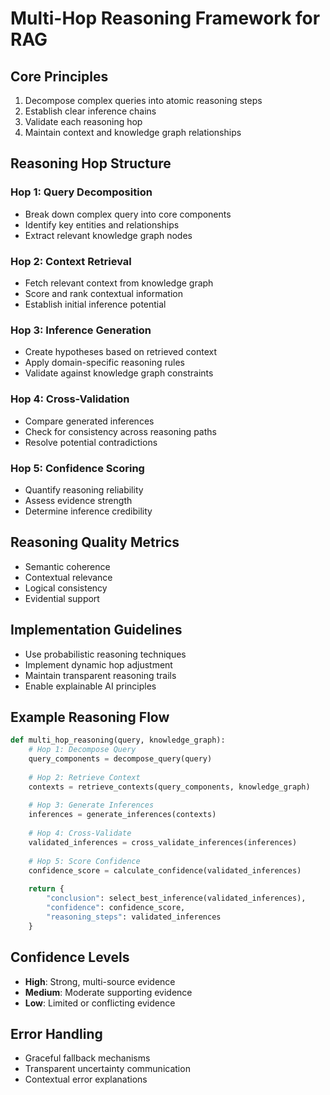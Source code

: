 # Multi-Hop Reasoning Framework for RAG

## Core Principles
1. Decompose complex queries into atomic reasoning steps
2. Establish clear inference chains
3. Validate each reasoning hop
4. Maintain context and knowledge graph relationships

## Reasoning Hop Structure

### Hop 1: Query Decomposition
- Break down complex query into core components
- Identify key entities and relationships
- Extract relevant knowledge graph nodes

### Hop 2: Context Retrieval
- Fetch relevant context from knowledge graph
- Score and rank contextual information
- Establish initial inference potential

### Hop 3: Inference Generation
- Create hypotheses based on retrieved context
- Apply domain-specific reasoning rules
- Validate against knowledge graph constraints

### Hop 4: Cross-Validation
- Compare generated inferences
- Check for consistency across reasoning paths
- Resolve potential contradictions

### Hop 5: Confidence Scoring
- Quantify reasoning reliability
- Assess evidence strength
- Determine inference credibility

## Reasoning Quality Metrics
- Semantic coherence
- Contextual relevance
- Logical consistency
- Evidential support

## Implementation Guidelines
- Use probabilistic reasoning techniques
- Implement dynamic hop adjustment
- Maintain transparent reasoning trails
- Enable explainable AI principles

## Example Reasoning Flow
```python
def multi_hop_reasoning(query, knowledge_graph):
    # Hop 1: Decompose Query
    query_components = decompose_query(query)
    
    # Hop 2: Retrieve Context
    contexts = retrieve_contexts(query_components, knowledge_graph)
    
    # Hop 3: Generate Inferences
    inferences = generate_inferences(contexts)
    
    # Hop 4: Cross-Validate
    validated_inferences = cross_validate_inferences(inferences)
    
    # Hop 5: Score Confidence
    confidence_score = calculate_confidence(validated_inferences)
    
    return {
        "conclusion": select_best_inference(validated_inferences),
        "confidence": confidence_score,
        "reasoning_steps": validated_inferences
    }
```

## Confidence Levels
- **High**: Strong, multi-source evidence
- **Medium**: Moderate supporting evidence
- **Low**: Limited or conflicting evidence

## Error Handling
- Graceful fallback mechanisms
- Transparent uncertainty communication
- Contextual error explanations

